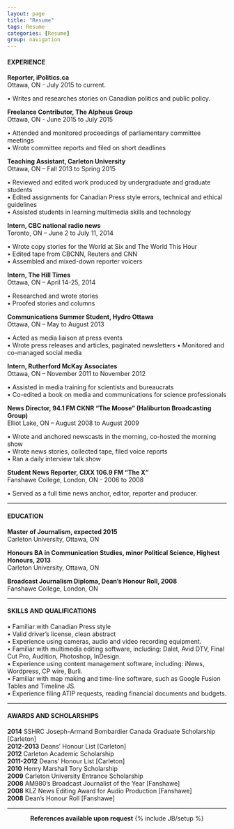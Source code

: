 ```yaml
---
layout: page
title: "Resume"
tags: Resume
categories: [Resume]
group: navigation
---
```

<h4>EXPERIENCE</h4>
<p><b>Reporter, iPolitics.ca</b><br />
Ottawa, ON - July 2015 to current.<br /></p>

• Writes and researches stories on Canadian politics and public policy.

<p><b>Freelance Contributor, The Alpheus Group</b><br />
Ottawa, ON - June 2015 to July 2015<br /></p>
<p>• Attended and monitored proceedings of parliamentary committee meetings<br>
• Wrote committee reports and filed on short deadlines </p>

<p><b>Teaching Assistant, Carleton University </b><br />
Ottawa, ON – Fall 2013 to Spring 2015 <br /></p>

<p>• Reviewed and edited work produced by undergraduate and graduate students <br />
• Edited assignments for Canadian Press style errors, technical and ethical guidelines <br />
• Assisted students in learning multimedia skills and technology <br /></p>

<p><b>Intern, CBC national radio news </b><br />
Toronto, ON – June 2 to July 11, 2014 <br /></p>

<p>• Wrote copy stories for the World at Six and The World This Hour <br />
• Edited tape from CBCNN, Reuters and CNN <br />
• Assembled and mixed-down reporter voicers <br /></p>

<p><b>Intern, The Hill Times </b><br />
Ottawa, ON – April 14-25, 2014 <br /></p>

<p>• Researched and wrote stories <br />
• Proofed stories and columns <br /></p>

<p><b>Communications Summer Student, Hydro Ottawa </b><br />
Ottawa, ON – May to August 2013 <br /></p>

<p>• Acted as media liaison at press events <br />
• Wrote press releases and articles, paginated newsletters
• Monitored and co-managed social media <br /></p>

<p><b>Intern, Rutherford McKay Associates</b> <br />
Ottawa, ON – November 2011 to November 2012 <br /></p>

<p>• Assisted in media training for scientists and bureaucrats <br />
• Co-edited a book on media and communications for science professionals <br /></p>

<p><b>News Director, 94.1 FM CKNR “The Moose” (Haliburton Broadcasting Group) </b><br />
Elliot Lake, ON – August 2008 to August 2009 <br /></p>

<p>• Wrote and anchored newscasts in the morning, co-hosted the morning show <br />
• Wrote news stories, collected tape, filed voice reports <br />
• Ran a daily interview talk show <br /></p>

<p><b>Student News Reporter, CIXX 106.9 FM “The X” </b><br />
Fanshawe College, London, ON - 2006 to 2008 <br /></p>

<p>• Served as a full time news anchor, editor, reporter and producer. <br /></p>

<hr />

<h4>EDUCATION</h4>

<p><b>Master of Journalism, expected 2015 </b><br />
Carleton University, Ottawa, ON <br /></p>

<p><b>Honours BA in Communication Studies, minor Political Science, Highest Honours, 2013 </b><br />
Carleton University, Ottawa, ON <br /></p>

<p><b>Broadcast Journalism Diploma, Dean’s Honour Roll, 2008 </b><br />
Fanshawe College, London, ON <br /></p>

<hr />

<h4>SKILLS AND QUALIFICATIONS</h4>

<p>• Familiar with Canadian Press style <br />
• Valid driver’s license, clean abstract <br />
• Experience using cameras, audio and video recording equipment.<br />
• Familiar with multimedia editing software, including: Dalet, Avid DTV, Final Cut Pro, Audition, Photoshop, InDesign.<br />
• Experience using content management software, including: iNews, Wordpress, CP wire, Burli.<br />
• Familiar with map making and time-line software, such as Google Fusion Tables and Timeline JS.<br />
• Experience filing ATIP requests, reading financial documents and budgets. <br />

<hr />

<h4>AWARDS AND SCHOLARSHIPS</h4>

<p><b>2014</b> SSHRC Joseph-Armand Bombardier Canada Graduate Scholarship [Carleton] <br />
<b>2012-2013</b> Deans’ Honour List [Carleton] <br />
<b>2012</b> Carleton Academic Scholarship <br />
<b>2011-2012</b> Deans’ Honour List [Carleton] <br />
<b>2010</b> Henry Marshall Tory Scholarship <br />
<b>2009</b> Carleton University Entrance Scholarship <br />
<b>2008</b> AM980’s Broadcast Journalist of the Year [Fanshawe] <br />
<b>2008</b> KLZ News Editing Award for Audio Production [Fanshawe] <br />
<b>2008</b> Dean’s Honour Roll [Fanshawe] <br /></p>

<hr>
<p align="center"><b>References available upon request</b></a>
</body>
{% include JB/setup %}
